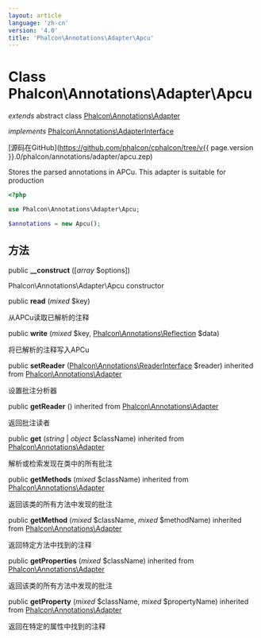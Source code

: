 ```yaml
---
layout: article
language: 'zh-cn'
version: '4.0'
title: 'Phalcon\Annotations\Adapter\Apcu'
---
```

# Class **Phalcon\Annotations\Adapter\Apcu**

*extends* abstract class [Phalcon\Annotations\Adapter](Phalcon_Annotations_Adapter)

*implements* [Phalcon\Annotations\AdapterInterface](Phalcon_Annotations_AdapterInterface)

[源码在GitHub](https://github.com/phalcon/cphalcon/tree/v{{ page.version }}.0/phalcon/annotations/adapter/apcu.zep)

Stores the parsed annotations in APCu. This adapter is suitable for production

```php
<?php

use Phalcon\Annotations\Adapter\Apcu;

$annotations = new Apcu();

```

## 方法

public **__construct** ([*array* $options])

Phalcon\Annotations\Adapter\Apcu constructor

public **read** (*mixed* $key)

从APCu读取已解析的注释

public **write** (*mixed* $key, [Phalcon\Annotations\Reflection](Phalcon_Annotations_Reflection) $data)

将已解析的注释写入APCu

public **setReader** ([Phalcon\Annotations\ReaderInterface](Phalcon_Annotations_ReaderInterface) $reader) inherited from [Phalcon\Annotations\Adapter](Phalcon_Annotations_Adapter)

设置批注分析器

public **getReader** () inherited from [Phalcon\Annotations\Adapter](Phalcon_Annotations_Adapter)

返回批注读者

public **get** (*string* | *object* $className) inherited from [Phalcon\Annotations\Adapter](Phalcon_Annotations_Adapter)

解析或检索发现在类中的所有批注

public **getMethods** (*mixed* $className) inherited from [Phalcon\Annotations\Adapter](Phalcon_Annotations_Adapter)

返回该类的所有方法中发现的批注

public **getMethod** (*mixed* $className, *mixed* $methodName) inherited from [Phalcon\Annotations\Adapter](Phalcon_Annotations_Adapter)

返回特定方法中找到的注释

public **getProperties** (*mixed* $className) inherited from [Phalcon\Annotations\Adapter](Phalcon_Annotations_Adapter)

返回该类的所有方法中发现的批注

public **getProperty** (*mixed* $className, *mixed* $propertyName) inherited from [Phalcon\Annotations\Adapter](Phalcon_Annotations_Adapter)

返回在特定的属性中找到的注释